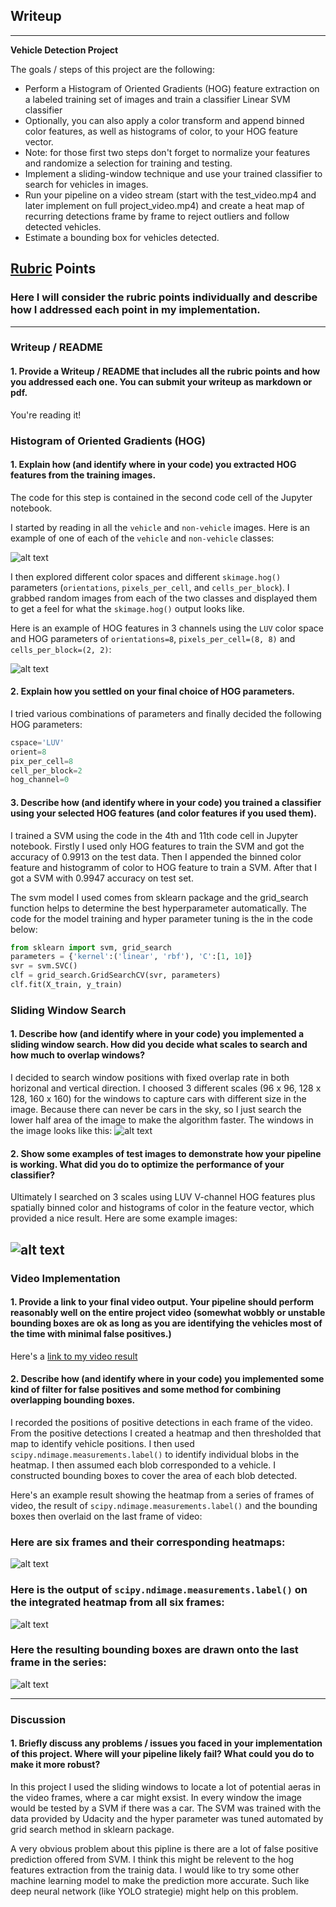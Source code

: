 ## Writeup 


---

**Vehicle Detection Project**

The goals / steps of this project are the following:

* Perform a Histogram of Oriented Gradients (HOG) feature extraction on a labeled training set of images and train a classifier Linear SVM classifier
* Optionally, you can also apply a color transform and append binned color features, as well as histograms of color, to your HOG feature vector. 
* Note: for those first two steps don't forget to normalize your features and randomize a selection for training and testing.
* Implement a sliding-window technique and use your trained classifier to search for vehicles in images.
* Run your pipeline on a video stream (start with the test_video.mp4 and later implement on full project_video.mp4) and create a heat map of recurring detections frame by frame to reject outliers and follow detected vehicles.
* Estimate a bounding box for vehicles detected.

[//]: # (Image References)
[image1]: ./examples/car_not_car.png
[image2]: ./examples/HOG_example.png
[image3]: ./examples/sliding_windows.jpg
[image4]: ./examples/sliding_window.png
[image5]: ./examples/bboxes_and_heat.png
[image6]: ./examples/labels_map.png
[image7]: ./examples/output_bboxes.png
[video1]: ./project_video.mp4

## [Rubric](https://review.udacity.com/#!/rubrics/513/view) Points
### Here I will consider the rubric points individually and describe how I addressed each point in my implementation.  

---
### Writeup / README

#### 1. Provide a Writeup / README that includes all the rubric points and how you addressed each one.  You can submit your writeup as markdown or pdf. 

You're reading it!

### Histogram of Oriented Gradients (HOG)

#### 1. Explain how (and identify where in your code) you extracted HOG features from the training images.

The code for this step is contained in the second code cell of the Jupyter notebook.  

I started by reading in all the `vehicle` and `non-vehicle` images.  Here is an example of one of each of the `vehicle` and `non-vehicle` classes:

![alt text][image1]

I then explored different color spaces and different `skimage.hog()` parameters (`orientations`, `pixels_per_cell`, and `cells_per_block`).  I grabbed random images from each of the two classes and displayed them to get a feel for what the `skimage.hog()` output looks like.

Here is an example of HOG features in 3 channels using the `LUV` color space and HOG parameters of `orientations=8`, `pixels_per_cell=(8, 8)` and `cells_per_block=(2, 2)`:


![alt text][image2]

#### 2. Explain how you settled on your final choice of HOG parameters.

I tried various combinations of parameters and finally decided the following HOG parameters:
```python
cspace='LUV'
orient=8
pix_per_cell=8
cell_per_block=2
hog_channel=0
```

#### 3. Describe how (and identify where in your code) you trained a classifier using your selected HOG features (and color features if you used them).

I trained a SVM using the code in the 4th and 11th code cell in Jupyter notebook. Firstly I used only HOG features to train the SVM and got the accuracy of 0.9913 on the test data. Then I appended the binned color feature and histogramm of color to HOG feature to train a SVM. After that I got a SVM with 0.9947 accuracy on test set.

The svm model I used comes from sklearn package and the grid_search function helps to determine the best hyperparameter automatically. The code for the model training and hyper parameter tuning is the in the code below:
```python
from sklearn import svm, grid_search
parameters = {'kernel':('linear', 'rbf'), 'C':[1, 10]}
svr = svm.SVC()
clf = grid_search.GridSearchCV(svr, parameters)
clf.fit(X_train, y_train)
```

### Sliding Window Search

#### 1. Describe how (and identify where in your code) you implemented a sliding window search.  How did you decide what scales to search and how much to overlap windows?

I decided to search window positions with fixed overlap rate in both horizonal and vertical direction. I choosed 3 different scales (96 x 96, 128 x 128, 160 x 160) for the windows to capture cars with different size in the image. Because there can never be cars in the sky, so I just search the lower half area of the image to make the algorithm faster. The windows in the image looks like this:
![alt text][image3]

#### 2. Show some examples of test images to demonstrate how your pipeline is working.  What did you do to optimize the performance of your classifier?

Ultimately I searched on 3 scales using LUV V-channel HOG features plus spatially binned color and histograms of color in the feature vector, which provided a nice result.  Here are some example images:

![alt text][image4]
---

### Video Implementation

#### 1. Provide a link to your final video output.  Your pipeline should perform reasonably well on the entire project video (somewhat wobbly or unstable bounding boxes are ok as long as you are identifying the vehicles most of the time with minimal false positives.)
Here's a [link to my video result](./project_video_out.mp4)


#### 2. Describe how (and identify where in your code) you implemented some kind of filter for false positives and some method for combining overlapping bounding boxes.

I recorded the positions of positive detections in each frame of the video.  From the positive detections I created a heatmap and then thresholded that map to identify vehicle positions.  I then used `scipy.ndimage.measurements.label()` to identify individual blobs in the heatmap.  I then assumed each blob corresponded to a vehicle.  I constructed bounding boxes to cover the area of each blob detected.  

Here's an example result showing the heatmap from a series of frames of video, the result of `scipy.ndimage.measurements.label()` and the bounding boxes then overlaid on the last frame of video:

### Here are six frames and their corresponding heatmaps:

![alt text][image5]

### Here is the output of `scipy.ndimage.measurements.label()` on the integrated heatmap from all six frames:
![alt text][image6]

### Here the resulting bounding boxes are drawn onto the last frame in the series:
![alt text][image7]



---

### Discussion

#### 1. Briefly discuss any problems / issues you faced in your implementation of this project.  Where will your pipeline likely fail?  What could you do to make it more robust?

In this project I used the sliding windows to locate a lot of potential aeras in the video frames, where a car might exsist. In every window the image would be tested by a SVM if there was a car. The SVM was trained with the data provided by Udacity and the hyper parameter was tuned automated by grid search method in sklearn package. 

A very obvious problem about this pipline is there are a lot of false positive prediction offered from SVM. I think this might be relevent to the hog features extraction from the trainig data. I would like to try some other machine learning model to make the prediction more accurate. Such like deep neural network (like YOLO strategie) might help on this problem.
